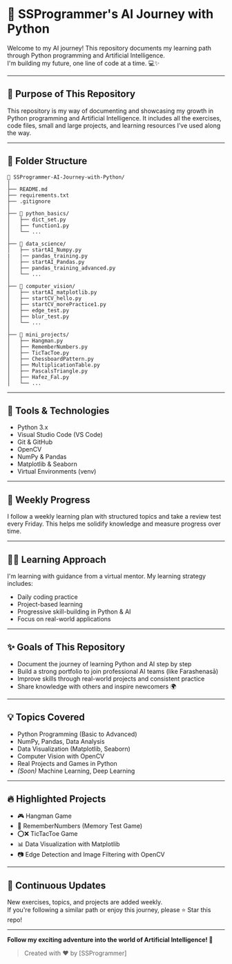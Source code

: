 # 🚀 SSProgrammer's AI Journey with Python

Welcome to my AI journey! This repository documents my learning path through Python programming and Artificial Intelligence.  
I'm building my future, one line of code at a time. 💻✨

---

## 📘 Purpose of This Repository

This repository is my way of documenting and showcasing my growth in Python programming and Artificial Intelligence. It includes all the exercises, code files, small and large projects, and learning resources I’ve used along the way.

---

## 🧱 Folder Structure

```
📁 SSProgrammer-AI-Journey-with-Python/
│
├── README.md
├── requirements.txt
├── .gitignore
│
├── 📁 python_basics/              
│   ├── dict_set.py
│   ├── function1.py
│   └── ...
│
├── 📁 data_science/               
│   ├── startAI_Numpy.py
|   |── pandas_training.py
│   ├── startAI_Pandas.py
│   ├── pandas_training_advanced.py
│   └── ...
│
├── 📁 computer_vision/            
│   ├── startAI_matplotlib.py
│   ├── startCV_hello.py
│   ├── startCV_morePractice1.py
│   ├── edge_test.py
│   ├── blur_test.py
│   └── ...
│
├── 📁 mini_projects/              
│   ├── Hangman.py
│   ├── RememberNumbers.py
│   ├── TicTacToe.py
│   ├── ChessboardPattern.py
│   ├── MultiplicationTable.py
│   ├── PascalsTriangle.py
│   ├── Hafez_Fal.py
│   └── ...

```

---

## 🔧 Tools & Technologies

- Python 3.x  
- Visual Studio Code (VS Code)  
- Git & GitHub  
- OpenCV  
- NumPy & Pandas  
- Matplotlib & Seaborn  
- Virtual Environments (venv)  

---

## 📅 Weekly Progress

I follow a weekly learning plan with structured topics and take a review test every Friday. This helps me solidify knowledge and measure progress over time.

---

## 👨‍🏫 Learning Approach

I'm learning with guidance from a virtual mentor. My learning strategy includes:

- Daily coding practice  
- Project-based learning  
- Progressive skill-building in Python & AI  
- Focus on real-world applications  

---

## ✨ Goals of This Repository

- Document the journey of learning Python and AI step by step  
- Build a strong portfolio to join professional AI teams (like Farashenasā)  
- Improve skills through real-world projects and consistent practice  
- Share knowledge with others and inspire newcomers 🌍

---

## 💡 Topics Covered

- Python Programming (Basic to Advanced)  
- NumPy, Pandas, Data Analysis  
- Data Visualization (Matplotlib, Seaborn)  
- Computer Vision with OpenCV  
- Real Projects and Games in Python  
- *(Soon)* Machine Learning, Deep Learning

---

## 🔥 Highlighted Projects

- 🎮 Hangman Game  
- 🧠 RememberNumbers (Memory Test Game)  
- ⭕❌ TicTacToe Game  
- 📊 Data Visualization with Matplotlib  
- 📷 Edge Detection and Image Filtering with OpenCV

---

## 🔄 Continuous Updates

New exercises, topics, and projects are added weekly.  
If you're following a similar path or enjoy this journey, please ⭐️ Star this repo!

---

**Follow my exciting adventure into the world of Artificial Intelligence! 🌟**

> Created with ❤️ by [SSProgrammer]
